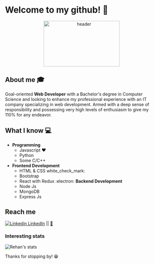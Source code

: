 # Welcome to my github! 👋

<div align="center">
	<img src = "https://iamrehan.netlify.app/images/top.svg" alt="header" width="250" height="150">
</div>


## About me :mortar_board:
Goal-oriented **Web Developer** with a Bachelor's degree in Computer Science and looking to enhance my professional experience with an IT company specializing in web development. Armed with a deep sense of responsibility and possessing very high levels of enthusiasm to give my 110% for any endeavor.

## What I know :computer:
- **Programming**
	- Javascript ❤️
	- Python
	- Some C/C++
- **Frontend Development**
	- HTML & CSS white_check_mark:
	- Bootstrap
	- React with Redux :electron:
 **Backend Development**
    - Node Js
    - MongoDB
    - Express Js

## Reach me 
[![Linkedin](https://i.stack.imgur.com/gVE0j.png) LinkedIn](https://www.linkedin.com/in/relativelyrehan/) ||
[:email:](mailto:rehan18alam@gmail.com)


### Interesting stats

![Rehan's stats](https://github-readme-stats.vercel.app/api?username=relativelyrehan&show_icons=true)

Thanks for stopping by! 😁
